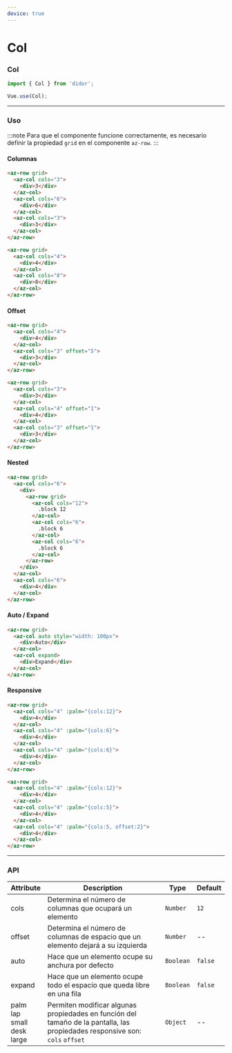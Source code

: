 ```yaml
---
device: true
---
```


# Col

### Col

```javascript
import { Col } from 'didor';

Vue.use(Col);
```

---

### Uso

:::note
Para que el componente funcione correctamente, es necesario definir la propiedad `grid` en el componente `az-row`.
:::

#### Columnas

```html
<az-row grid>
  <az-col cols="3">
    <div>3</div>
  </az-col>
  <az-col cols="6">
    <div>6</div>
  </az-col>
  <az-col cols="3">
    <div>3</div>
  </az-col>
</az-row>

<az-row grid>
  <az-col cols="4">
    <div>4</div>
  </az-col>
  <az-col cols="8">
    <div>8</div>
  </az-col>
</az-row>
```

#### Offset

```html
<az-row grid>
  <az-col cols="4">
    <div>4</div>
  </az-col>
  <az-col cols="3" offset="5">
    <div>3</div>
  </az-col>
</az-row>

<az-row grid>
  <az-col cols="3">
    <div>3</div>
  </az-col>
  <az-col cols="4" offset="1">
    <div>4</div>
  </az-col>
  <az-col cols="3" offset="1">
    <div>3</div>
  </az-col>
</az-row>
```


#### Nested

```html
<az-row grid>
  <az-col cols="6">
    <div>
      <az-row grid>
        <az-col cols="12">
          .block 12
        </az-col>
        <az-col cols="6">
          .block 6
        </az-col>
        <az-col cols="6">
          .block 6
        </az-col>
      </az-row>
    </div>
  </az-col>
  <az-col cols="6">
    <div>4</div>
  </az-col>
</az-row>
```

#### Auto / Expand

```html
<az-row grid>
  <az-col auto style="width: 100px">
    <div>Auto</div>
  </az-col>
  <az-col expand>
    <div>Expand</div>
  </az-col>
</az-row>
```

#### Responsive

```html
<az-row grid>
  <az-col cols="4" :palm="{cols:12}">
    <div>4</div>
  </az-col>
  <az-col cols="4" :palm="{cols:6}">
    <div>4</div>
  </az-col>
  <az-col cols="4" :palm="{cols:6}">
    <div>4</div>
  </az-col>
</az-row>

<az-row grid>
  <az-col cols="4" :palm="{cols:12}">
    <div>4</div>
  </az-col>
  <az-col cols="4" :palm="{cols:5}">
    <div>4</div>
  </az-col>
  <az-col cols="4" :palm="{cols:5, offset:2}">
    <div>4</div>
  </az-col>
</az-row>
```

---

### API

| Attribute   | Description                                | Type      | Default   |
| ----------- | ------------------------------------------ | --------- | --------- |
| cols        | Determina el número de columnas que ocupará un elemento | `Number`  | `12` |
| offset      | Determina el número de columnas de espacio que un elemento dejará a su izquierda | `Number`  | -- |
| auto        | Hace que un elemento ocupe su anchura por defecto | `Boolean` | `false`   |
| expand      | Hace que un elemento ocupe todo el espacio que queda libre en una fila | `Boolean` | `false`   |
| palm<br>lap<br>small<br>desk<br>large  | Permiten modificar algunas propiedades en función del tamaño de la pantalla, las propiedades responsive son:<br>`cols` `offset`             | `Object` | --    |
